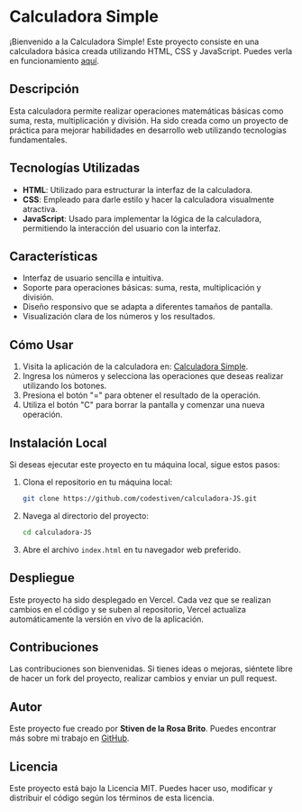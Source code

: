 # Calculadora Simple

¡Bienvenido a la Calculadora Simple! Este proyecto consiste en una calculadora básica creada utilizando HTML, CSS y JavaScript. Puedes verla en funcionamiento [aquí](https://calculadora-js-six.vercel.app/).

## Descripción

Esta calculadora permite realizar operaciones matemáticas básicas como suma, resta, multiplicación y división. Ha sido creada como un proyecto de práctica para mejorar habilidades en desarrollo web utilizando tecnologías fundamentales.

## Tecnologías Utilizadas

- **HTML**: Utilizado para estructurar la interfaz de la calculadora.
- **CSS**: Empleado para darle estilo y hacer la calculadora visualmente atractiva.
- **JavaScript**: Usado para implementar la lógica de la calculadora, permitiendo la interacción del usuario con la interfaz.

## Características

- Interfaz de usuario sencilla e intuitiva.
- Soporte para operaciones básicas: suma, resta, multiplicación y división.
- Diseño responsivo que se adapta a diferentes tamaños de pantalla.
- Visualización clara de los números y los resultados.

## Cómo Usar

1. Visita la aplicación de la calculadora en: [Calculadora Simple](https://calculadora-js-six.vercel.app/).
2. Ingresa los números y selecciona las operaciones que deseas realizar utilizando los botones.
3. Presiona el botón "=" para obtener el resultado de la operación.
4. Utiliza el botón "C" para borrar la pantalla y comenzar una nueva operación.

## Instalación Local

Si deseas ejecutar este proyecto en tu máquina local, sigue estos pasos:

1. Clona el repositorio en tu máquina local:
    ```bash
    git clone https://github.com/codestiven/calculadora-JS.git
    ```
2. Navega al directorio del proyecto:
    ```bash
    cd calculadora-JS
    ```
3. Abre el archivo `index.html` en tu navegador web preferido.

## Despliegue

Este proyecto ha sido desplegado en Vercel. Cada vez que se realizan cambios en el código y se suben al repositorio, Vercel actualiza automáticamente la versión en vivo de la aplicación.

## Contribuciones

Las contribuciones son bienvenidas. Si tienes ideas o mejoras, siéntete libre de hacer un fork del proyecto, realizar cambios y enviar un pull request.

## Autor

Este proyecto fue creado por **Stiven de la Rosa Brito**. Puedes encontrar más sobre mi trabajo en [GitHub](https://github.com/codestiven).

## Licencia

Este proyecto está bajo la Licencia MIT. Puedes hacer uso, modificar y distribuir el código según los términos de esta licencia.

